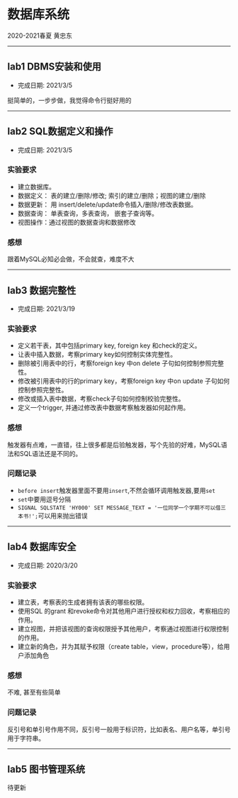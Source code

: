 # 数据库系统
2020-2021春夏 黄忠东
****
## lab1 DBMS安装和使用
- 完成日期: 2021/3/5

挺简单的，一步步做，我觉得命令行挺好用的
****
## lab2 SQL数据定义和操作
- 完成日期: 2021/3/5
### 实验要求
- 建立数据库。
- 数据定义： 表的建立/删除/修改; 索引的建立/删除；视图的建立/删除
- 数据更新： 用 insert/delete/update命令插入/删除/修改表数据。
- 数据查询： 单表查询，多表查询， 嵌套子查询等。
- 视图操作：通过视图的数据查询和数据修改

### 感想
跟着MySQL必知必会做，不会就查，难度不大
****
## lab3 数据完整性
- 完成日期: 2021/3/19
### 实验要求
- 定义若干表，其中包括primary key, foreign key 和check的定义。
- 让表中插入数据，考察primary key如何控制实体完整性。
- 删除被引用表中的行，考察foreign key 中on delete 子句如何控制参照完整性。
- 修改被引用表中的行的primary key，考察foreign key 中on update 子句如何控制参照完整性。
- 修改或插入表中数据，考察check子句如何控制校验完整性。
- 定义一个trigger, 并通过修改表中数据考察触发器如何起作用。

### 感想
触发器有点难，一直错，往上很多都是后验触发器，写个先验的好难，MySQL语法和SQL语法还是不同的。

### 问题记录
- `before insert`触发器里面不要用`insert`,不然会循环调用触发器,要用`set`
- `set`中要用逗号分隔
- `SIGNAL SQLSTATE 'HY000' SET MESSAGE_TEXT = '一位同学一个学期不可以借三本书!';`可以用来抛出错误
****
## lab4 数据库安全
- 完成日期: 2020/3/20
### 实验要求
- 建立表，考察表的生成者拥有该表的哪些权限。
- 使用SQL 的grant 和revoke命令对其他用户进行授权和权力回收，考察相应的作用。
- 建立视图，并把该视图的查询权限授予其他用户，考察通过视图进行权限控制的作用。
- 建立新的角色，并为其赋予权限（create table，view，procedure等），给用户添加角色
### 感想
不难, 甚至有些简单
### 问题记录
反引号和单引号作用不同，反引号一般用于标识符，比如表名、用户名等，单引号用于字符串。
****
## lab5 图书管理系统
待更新
